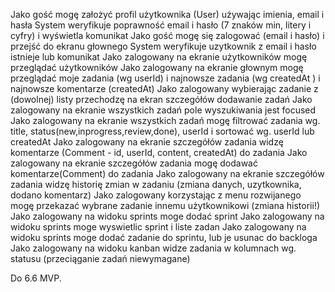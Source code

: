 Jako gość mogę założyć profil użytkownika (User) używając imienia, email i hasła
System weryfikuje poprawność email i hasło (7 znaków min, litery i cyfry) i wyświetla komunikat
Jako gość mogę się zalogować (email i hasło) i przejść do ekranu głownego
System weryfikuje uzytkownik z email i hasło istnieje lub komunikat
Jako zalogowany na ekranie użytkowników mogę przeglądać użytkowników
Jako zalogowany na ekranie głownym mogę przeglądać moje zadania (wg userId) i najnowsze zadania (wg createdAt ) i najnowsze komentarze (createdAt)
Jako zalogowany wybierając zadanie z (dowolnej) listy przechodzę na ekran szczegółów
dodawanie zadań
Jako zalogowany na ekranie wszystkich zadań pole wyszukiwania jest focused
Jako zalogowany na ekranie wszystkich zadań mogę filtrować zadania wg. title, status(new,inprogress,review,done), userId i sortować wg. userId lub createdAt
Jako zalogowany na ekranie szczegółów zadania widzę komentarze (Comment - id, userId, content, createdAt) do zadania
Jako zalogowany na ekranie szczegółów zadania mogę dodawać komentarze(Comment) do zadania
Jako zalogowany na ekranie szczegółów zadania widzę historię zmian w zadaniu (zmiana danych, uzytkownika, dodano komentarz)
Jako zalogowany korzystając z menu rozwijanego mogę przekazać wybrane zadanie innemu użytkownikowi (zmiana historii!)
Jako zalogowany na widoku sprints moge dodać sprint
Jako zalogowany na widoku sprints moge wyswietlic sprint i liste zadan
Jako zalogowany na widoku sprints moge dodać zadanie do sprintu, lub je usunac do backloga
Jako zalogowany na widoku kanban widze zadania w kolumnach wg. statusu (przeciąganie zadań niewymagane)

Do 6.6 MVP.
